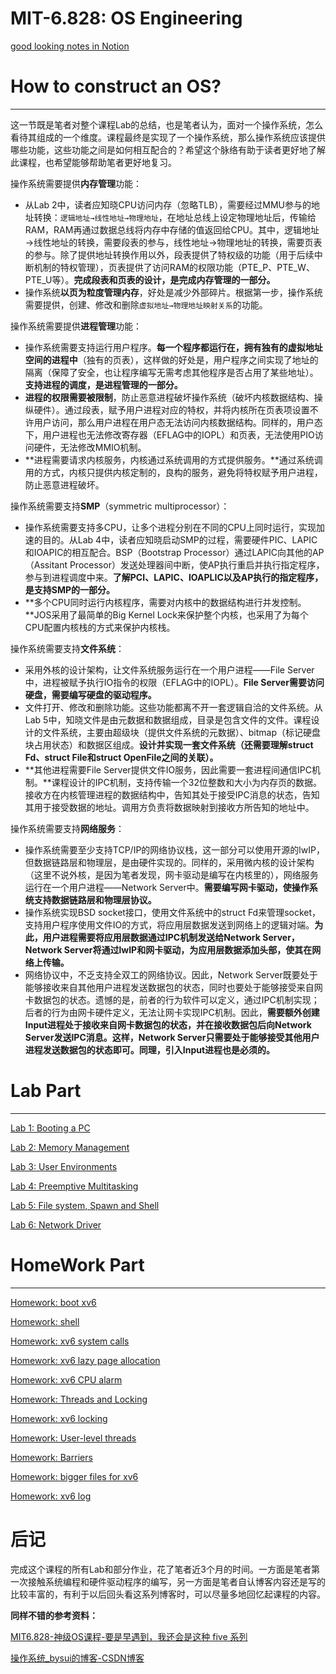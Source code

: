 # MIT-6.828: OS Engineering

[good looking notes in Notion](https://www.notion.so/MIT-6-828-OS-Engineering-48dc7bf0f820401bafc6ae821185a503)

# How to construct an OS?

---

这一节既是笔者对整个课程Lab的总结，也是笔者认为，面对一个操作系统，怎么看待其组成的一个维度。课程最终是实现了一个操作系统，那么操作系统应该提供哪些功能，这些功能之间是如何相互配合的？希望这个脉络有助于读者更好地了解此课程，也希望能够帮助笔者更好地复习。

操作系统需要提供**内存管理**功能：

- 从Lab 2中，读者应知晓CPU访问内存（忽略TLB），需要经过MMU参与的地址转换：`逻辑地址→线性地址→物理地址`，在地址总线上设定物理地址后，传输给RAM，RAM再通过数据总线将内存中存储的值返回给CPU。其中，逻辑地址→线性地址的转换，需要段表的参与，线性地址→物理地址的转换，需要页表的参与。除了提供地址转换作用以外，段表提供了特权级的功能（用于后续中断机制的特权管理），页表提供了访问RAM的权限功能（PTE_P、PTE_W、PTE_U等）。**完成段表和页表的设计，是完成内存管理的一部分。**
- 操作系统**以页为粒度管理内存**，好处是减少外部碎片。根据第一步，操作系统需要提供，创建、修改和删除`虚拟地址→物理地址映射关系`的功能。

操作系统需要提供**进程管理**功能：

- 操作系统需要支持运行用户程序。**每一个程序都运行在，拥有独有的虚拟地址空间的进程中**（独有的页表），这样做的好处是，用户程序之间实现了地址的隔离（保障了安全，也让程序编写无需考虑其他程序是否占用了某些地址）。**支持进程的调度，是进程管理的一部分。**
- **进程的权限需要被限制**，防止恶意进程破坏操作系统（破坏内核数据结构、操纵硬件）。通过段表，赋予用户进程对应的特权，并将内核所在页表项设置不许用户访问，那么用户进程在用户态无法访问内核数据结构。同样的，用户态下，用户进程也无法修改寄存器（EFLAG中的IOPL）和页表，无法使用PIO访问硬件，无法修改MMIO机制。
- **进程需要请求内核服务，内核通过系统调用的方式提供服务。**通过系统调用的方式，内核只提供内核定制的，良构的服务，避免将特权赋予用户进程，防止恶意进程破坏。

操作系统需要支持**SMP**（symmetric multiprocessor）：

- 操作系统需要支持多CPU，让多个进程分别在不同的CPU上同时运行，实现加速的目的。从Lab 4中，读者应知晓启动SMP的过程，需要硬件PIC、LAPIC和IOAPIC的相互配合。BSP（Bootstrap Processor）通过LAPIC向其他的AP（Assitant Processor）发送处理器间中断，使AP执行重启并执行指定程序，参与到进程调度中来。**了解PCI、LAPIC、IOAPLIC以及AP执行的指定程序，是支持SMP的一部分。**
- **多个CPU同时运行内核程序，需要对内核中的数据结构进行并发控制。**JOS采用了最简单的Big Kernel Lock来保护整个内核，也采用了为每个CPU配置内核栈的方式来保护内核栈。

操作系统需要支持**文件系统**：

- 采用外核的设计架构，让文件系统服务运行在一个用户进程——File Server中，进程被赋予执行IO指令的权限（EFLAG中的IOPL）。**File Server需要访问硬盘，需要编写硬盘的驱动程序。**
- 文件打开、修改和删除功能。这些功能都离不开一套逻辑自洽的文件系统。从Lab 5中，知晓文件是由元数据和数据组成，目录是包含文件的文件。课程设计的文件系统，主要由超级块（提供文件系统的元数据）、bitmap（标记硬盘块占用状态）和数据区组成。**设计并实现一套文件系统（还需要理解struct Fd、struct File和struct OpenFile之间的关联）。**
- **其他进程需要File Server提供文件IO服务，因此需要一套进程间通信IPC机制。**课程设计的IPC机制，支持传输一个32位整数和大小为内存页的数据。接收方在内核管理进程的数据结构中，告知其处于接受IPC消息的状态，告知其用于接受数据的地址。调用方负责将数据映射到接收方所告知的地址中。

操作系统需要支持**网络服务**：

- 操作系统需要至少支持TCP/IP的网络协议栈，这一部分可以使用开源的lwIP，但数据链路层和物理层，是由硬件实现的。同样的，采用微内核的设计架构（这里不说外核，是因为笔者发现，网卡驱动是编写在内核里的），网络服务运行在一个用户进程——Network Server中。**需要编写网卡驱动，使操作系统支持数据链路层和物理层协议。**
- 操作系统实现BSD socket接口，使用文件系统中的struct Fd来管理socket，支持用户程序使用文件IO的方式，将应用层数据发送到网络上的逻辑对端。**为此，用户进程需要将应用层数据通过IPC机制发送给Network Server，Network Server将通过lwIP和网卡驱动，为应用层数据添加头部，使其在网络上传输。**
- 网络协议中，不乏支持全双工的网络协议。因此，Network Server既要处于能够接收来自其他用户进程发送数据包的状态，同时也要处于能够接受来自网卡数据包的状态。遗憾的是，前者的行为软件可以定义，通过IPC机制实现；后者的行为由网卡硬件定义，无法让网卡实现IPC机制。因此，**需要额外创建Input进程处于接收来自网卡数据包的状态，并在接收数据包后向Network Server发送IPC消息。这样，Network Server只需要处于能够接受其他用户进程发送数据包的状态即可。同理，引入Input进程也是必须的。**

# Lab Part

---

[Lab 1: Booting a PC](https://www.notion.so/Lab-1-Booting-a-PC-1f17fbd7e1ea4645a124419f89276fa3)

[Lab 2: Memory Management](https://www.notion.so/Lab-2-Memory-Management-7cea2ce8c3c7482aab080ceb4cccae81)

[Lab 3: User Environments](https://www.notion.so/Lab-3-User-Environments-e58ee6fc4c3d41a0bf4ab5cc91941ea2)

[Lab 4: Preemptive Multitasking](https://www.notion.so/Lab-4-Preemptive-Multitasking-48df5bed262d419296619fde90d19607)

[Lab 5: File system, Spawn and Shell](https://www.notion.so/Lab-5-File-system-Spawn-and-Shell-1b8a651141fc49f19267b4416074a60e)

[Lab 6: Network Driver](https://www.notion.so/Lab-6-Network-Driver-0adb6574c7e045369bb95d9f09cd0d4f)

# HomeWork Part

---

[Homework: boot xv6](https://www.notion.so/Homework-boot-xv6-44375c3949624750922a94b593e157f5)

[Homework: shell](https://www.notion.so/Homework-shell-8e29506897524d24ac3862cef5aa428b)

[Homework: xv6 system calls](https://www.notion.so/Homework-xv6-system-calls-c8e92eac3aa4465d85f893f4ecea5b6f)

[Homework: xv6 lazy page allocation](https://www.notion.so/Homework-xv6-lazy-page-allocation-60f9d26f646545968b33e706bbf8d883)

[Homework: xv6 CPU alarm](https://www.notion.so/Homework-xv6-CPU-alarm-f3d2bb0973c94500b19075ff1fb1bebd)

[Homework: Threads and Locking](https://www.notion.so/Homework-Threads-and-Locking-bcb6406590544e7e8c120ddc1601ff27)

[Homework: xv6 locking](https://www.notion.so/Homework-xv6-locking-b66ce8f27f3f4607bc2a66e21bb4aa88)

[Homework: User-level threads](https://www.notion.so/Homework-User-level-threads-2177213b3ebd45b3ad7dd7bfb2834293)

[Homework: Barriers](https://www.notion.so/Homework-Barriers-ae9887dc99d64e15a9016f3e7d7faaf3)

[Homework: bigger files for xv6](https://www.notion.so/Homework-bigger-files-for-xv6-f7f471c1b22141bdbe4e46cedc2cabd3)

[Homework: xv6 log](https://www.notion.so/Homework-xv6-log-8c2c428f0c1e4e7195c5b304ce96367f)

# 后记

完成这个课程的所有Lab和部分作业，花了笔者近3个月的时间。一方面是笔者第一次接触系统编程和硬件驱动程序的编写，另一方面是笔者自认博客内容还是写的比较丰富的，有利于以后回头看这系列博客时，可以尽量多地回忆起课程的内容。

**同样不错的参考资料：**

[MIT6.828-神级OS课程-要是早遇到，我还会是这种 five 系列](https://zhuanlan.zhihu.com/p/74028717)

[操作系统_bysui的博客-CSDN博客](https://blog.csdn.net/bysui/category_6232831.html)
